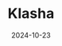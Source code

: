 ---  
layout: startup_page  
title: "Klasha"  
id: "klasha.com"  
permalink: "/klashaklasha.com10232024/"  
website: "https://www.klasha.com/"  
funding_round: ""  
funding_amount: "$2M"  
investors: "Expert Dojo, Alumni Ventures, Practical VC, Breega, My Asia VC, Resilience17, Magic Fund"  
about: "Klasha is a Nigerian fintech startup that has developed a platform and APIs for frictionless cross-border payments. It allows users to move money to and from emerging markets, handling over 120 currencies and saving merchants time and money. Klasha focuses on B2B payments and is expanding its operations into Asia."  
markets: "Fintech, Payments"  
hq: "San Francisco, California, United States"  
founded_year: "2018"  
linkedin: "https://www.linkedin.com/company/klasha"  
twitter: "https://twitter.com/KlashaBusiness"  
instagram: ""  
facebook: "https://www.facebook.com/KlashaApp"  
crunchbase: "https://www.crunchbase.com/organization/klasha"  
pitchbook: "https://pitchbook.com/profiles/company/231486-49"  

date_display: "23-Oct-2024"  
date: "2024-10-23"

# SEO Optimization  
meta_title: "Klasha -  Funding ($2M)"  
meta_description: "Klasha, Klasha is a Nigerian fintech startup that has developed a platform and APIs for frictionless cross-border payments. It allows users to move money to a..."  
meta_keywords: "Klasha, Fintech, Payments,  funding"  
canonical_url: "https://startup.projectstartups.com/klashaklasha.com10232024/"  
---